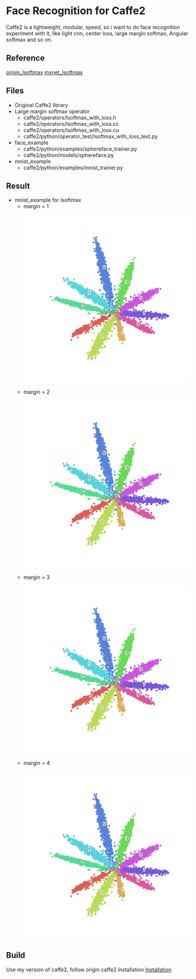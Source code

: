 # Face Recognition for Caffe2
Caffe2 is a lightweight, modular, speed, so i want to do face recognition experiment with it, like light cnn, center loss, large margin softmax, Angular softmax and so on.

## Reference
[origin_lsoftmax](https://github.com/wy1iu/LargeMargin_Softmax_Loss.git)
[mxnet_lsoftmax](https://github.com/luoyetx/mx-lsoftmax.git)

## Files
- Original Caffe2 library
- Large margin softmax operator
  * caffe2/operators/lsoftmax_with_loss.h
  * caffe2/operators/lsoftmax_with_loss.cc
  * caffe2/operators/lsoftmax_with_loss.cu
  * caffe2/python/operator_test/lsoftmax_with_loss_test.py
- face_example
  * caffe2/python/examples/sphereface_trainer.py
  * caffe2/python/models/sphereface.py
- mnist_example
  * caffe2/python/examples/mnist_trainer.py

## Result
- mnist_example for lsoftmax 
  * margin = 1 
    <p align='center'>
    <img src='caffe2/python/examples/result/mnist/distance-margin-1.png'></img>
    </p>
  * margin = 2
    <p align='center'>
    <img src='caffe2/python/examples/result/mnist/distance-margin-1.png'></img>
    </p>
  * margin = 3
    <p align='center'>
    <img src='caffe2/python/examples/result/mnist/distance-margin-1.png'></img>
    </p>
  * margin = 4 
    <p align='center'>
    <img src='caffe2/python/examples/result/mnist/distance-margin-1.png'></img>
    </p>
  
## Build
Use my version of  caffe2, follow origin caffe2 installation [Installation](http://caffe2.ai/docs/getting-started.html)
